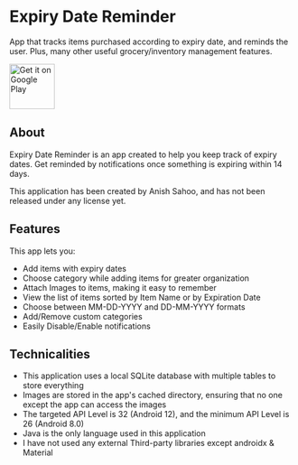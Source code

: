 # Expiry Date Reminder
App that tracks items purchased according to expiry date, and reminds the user. Plus, many other useful grocery/inventory management features.

<p align="left">
<a href="https://play.google.com/store/apps/details?id=com.anish.expirydatereminder">
    <img alt="Get it on Google Play"
        height="80"
        src="https://play.google.com/intl/en_us/badges/images/generic/en_badge_web_generic.png" />
</a>  
</p>


## About

Expiry Date Reminder is an app created to help you keep track of expiry dates. 
Get reminded by notifications once something is expiring within 14 days.

This application has been created by Anish Sahoo, and has not been released under any license yet.

## Features

This app lets you:
- Add items with expiry dates
- Choose category while adding items for greater organization
- Attach Images to items, making it easy to remember
- View the list of items sorted by Item Name or by Expiration Date
- Choose between MM-DD-YYYY and DD-MM-YYYY formats
- Add/Remove custom categories
- Easily Disable/Enable notifications

## Technicalities

- This application uses a local SQLite database with multiple tables to store everything
- Images are stored in the app's cached directory, ensuring that no one except the app can access the images
- The targeted API Level is 32 (Android 12), and the minimum API Level is 26 (Android 8.0)
- Java is the only language used in this application
- I have not used any external Third-party libraries except androidx & Material
